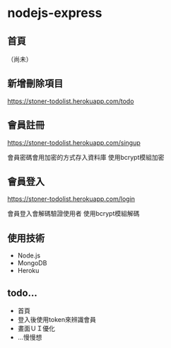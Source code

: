 # nodejs-express

## 首頁
（尚未）

## 新增刪除項目
https://stoner-todolist.herokuapp.com/todo

## 會員註冊
https://stoner-todolist.herokuapp.com/singup

會員密碼會用加密的方式存入資料庫
使用bcrypt模組加密

## 會員登入
https://stoner-todolist.herokuapp.com/login

會員登入會解碼驗證使用者
使用bcrypt模組解碼

## 使用技術
- Node.js
- MongoDB
- Heroku

## todo...
- 首頁
- 登入後使用token來辨識會員
- 畫面ＵＩ優化
- ...慢慢想